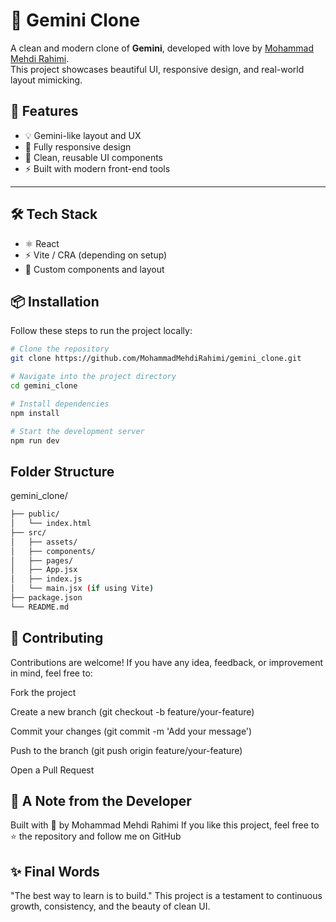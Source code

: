 # 🚀 Gemini Clone

A clean and modern clone of **Gemini**, developed with love by [Mohammad Mehdi Rahimi](https://github.com/MohammadMehdiRahimi).  
This project showcases beautiful UI, responsive design, and real-world layout mimicking.


## 🔧 Features

- 💡 Gemini-like layout and UX
- 📱 Fully responsive design
- 🎨 Clean, reusable UI components
- ⚡ Built with modern front-end tools

---

## 🛠️ Tech Stack

- ⚛️ React
- ⚡ Vite / CRA (depending on setup)
- 💬 Custom components and layout


## 📦 Installation

Follow these steps to run the project locally:

```bash
# Clone the repository
git clone https://github.com/MohammadMehdiRahimi/gemini_clone.git

# Navigate into the project directory
cd gemini_clone

# Install dependencies
npm install

# Start the development server
npm run dev
```
## Folder Structure

gemini_clone/
```bash
├── public/
│   └── index.html
├── src/
│   ├── assets/
│   ├── components/
│   ├── pages/
│   ├── App.jsx
│   ├── index.js
│   └── main.jsx (if using Vite)
├── package.json
└── README.md
```

## 🤝 Contributing

Contributions are welcome!
If you have any idea, feedback, or improvement in mind, feel free to:

Fork the project

Create a new branch (git checkout -b feature/your-feature)

Commit your changes (git commit -m 'Add your message')

Push to the branch (git push origin feature/your-feature)

Open a Pull Request

## 🌟 A Note from the Developer


Built with 💚 by Mohammad Mehdi Rahimi
If you like this project, feel free to ⭐️ the repository and follow me on GitHub

## ✨ Final Words
"The best way to learn is to build."
This project is a testament to continuous growth, consistency, and the beauty of clean UI.


